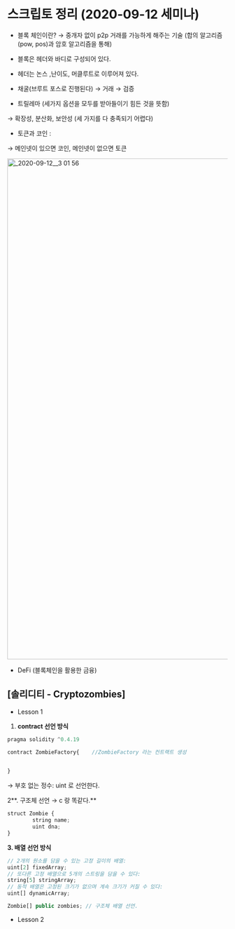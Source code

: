# 스크립토 정리 (2020-09-12 세미나)

- 블록 체인이란? → 중개자 없이 p2p 거래를 가능하게 해주는 기술 (합의 알고리즘(pow, pos)과 암호 알고리즘을 통해)

- 블록은 헤더와 바디로 구성되어 있다.

- 헤더는 논스 ,난이도, 머클루트로 이루어져 있다.

- 채굴(브루트 포스로 진행된다) → 거래 → 검증

- 트릴레마 (세가지 옵션을 모두를 받아들이기 힘든 것을 뜻함)

→ 확장성, 분산화, 보안성 (세 가지를 다 충족되기 어렵다)

- 토큰과 코인 :

→ 메인넷이 있으면 코인, 메인넷이 없으면 토큰

<img width="1143" alt="_2020-09-12__3 01 56" src="https://user-images.githubusercontent.com/48006103/92989097-7041e200-f50c-11ea-9588-78d863576301.png">


- DeFi (블록체인을 활용한 금융)



## [솔리디티 - Cryptozombies]

- Lesson 1

1. **contract 선언 방식** 

```jsx
pragma solidity ^0.4.19 

contract ZombieFactory{    //ZombieFactory 라는 컨트랙트 생성

    
}
```

→ 부호 없는 정수: uint 로 선언한다. 

2**. 구조체 선언   → c 랑 똑같다.**

```jsx
struct Zombie {
        string name;
        uint dna;
}
```

**3. 배열 선언 방식**

```jsx
// 2개의 원소를 담을 수 있는 고정 길이의 배열:
uint[2] fixedArray;
// 또다른 고정 배열으로 5개의 스트링을 담을 수 있다:
string[5] stringArray;
// 동적 배열은 고정된 크기가 없으며 계속 크기가 커질 수 있다:
uint[] dynamicArray;

Zombie[] public zombies; // 구조체 배열 선언. 
```

- Lesson 2

